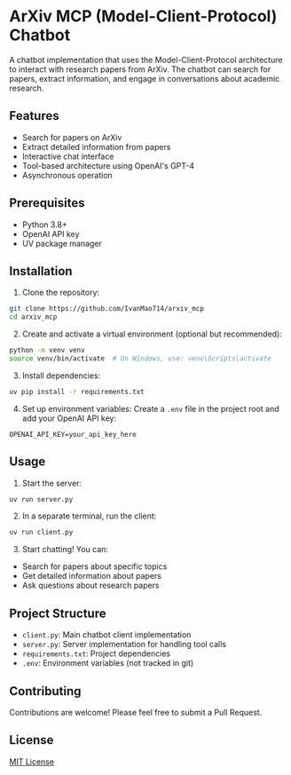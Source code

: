 # ArXiv MCP (Model-Client-Protocol) Chatbot

A chatbot implementation that uses the Model-Client-Protocol architecture to interact with research papers from ArXiv. The chatbot can search for papers, extract information, and engage in conversations about academic research.

## Features

- Search for papers on ArXiv
- Extract detailed information from papers
- Interactive chat interface
- Tool-based architecture using OpenAI's GPT-4
- Asynchronous operation

## Prerequisites

- Python 3.8+
- OpenAI API key
- UV package manager

## Installation

1. Clone the repository:
```bash
git clone https://github.com/IvanMao714/arxiv_mcp
cd arxiv_mcp
```

2. Create and activate a virtual environment (optional but recommended):
```bash
python -m venv venv
source venv/bin/activate  # On Windows, use: venv\Scripts\activate
```

3. Install dependencies:
```bash
uv pip install -r requirements.txt
```

4. Set up environment variables:
Create a `.env` file in the project root and add your OpenAI API key:
```
OPENAI_API_KEY=your_api_key_here
```

## Usage

1. Start the server:
```bash
uv run server.py
```

2. In a separate terminal, run the client:
```bash
uv run client.py
```

3. Start chatting! You can:
- Search for papers about specific topics
- Get detailed information about papers
- Ask questions about research papers

## Project Structure

- `client.py`: Main chatbot client implementation
- `server.py`: Server implementation for handling tool calls
- `requirements.txt`: Project dependencies
- `.env`: Environment variables (not tracked in git)

## Contributing

Contributions are welcome! Please feel free to submit a Pull Request.

## License

[MIT License](LICENSE)